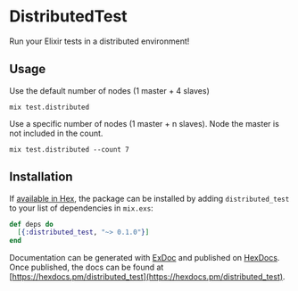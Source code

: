 # DistributedTest

Run your Elixir tests in a distributed environment!

## Usage

Use the default number of nodes (1 master + 4 slaves)
```
mix test.distributed
```

Use a specific number of nodes (1 master + n slaves).  Node the master is
not included in the count.
```
mix test.distributed --count 7
```

## Installation

If [available in Hex](https://hex.pm/docs/publish), the package can be installed
by adding `distributed_test` to your list of dependencies in `mix.exs`:

```elixir
def deps do
  [{:distributed_test, "~> 0.1.0"}]
end
```

Documentation can be generated with [ExDoc](https://github.com/elixir-lang/ex_doc)
and published on [HexDocs](https://hexdocs.pm). Once published, the docs can
be found at [https://hexdocs.pm/distributed_test](https://hexdocs.pm/distributed_test).
